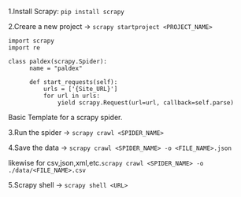 1.Install Scrapy: ```pip install scrapy```

2.Creare a new project -> ```scrapy startproject <PROJECT_NAME>```

```
import scrapy
import re

class paldex(scrapy.Spider):
      name = "paldex"

      def start_requests(self):
          urls = ['{Site_URL}']
          for url in urls:
              yield scrapy.Request(url=url, callback=self.parse)
```
Basic Template for a scrapy spider.

3.Run the spider -> ```scrapy crawl <SPIDER_NAME>```

4.Save the data -> ```scrapy crawl <SPIDER_NAME> -o <FILE_NAME>.json```

likewise for csv,json,xml,etc.```scrapy crawl <SPIDER_NAME> -o ./data/<FILE_NAME>.csv```

5.Scrapy shell -> ```scrapy shell <URL>```
